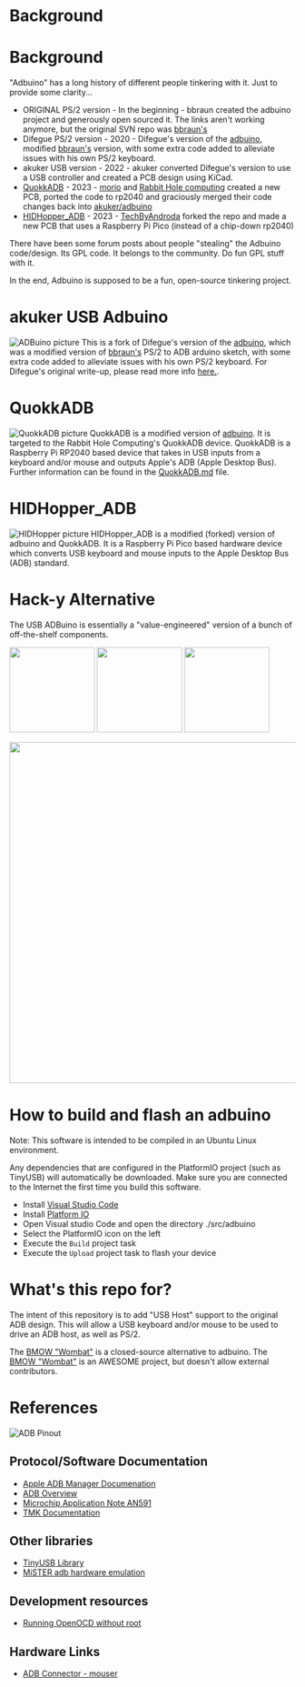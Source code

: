 # Background

# Background

"Adbuino" has a long history of different people tinkering with it. Just to provide some clarity...

- ORIGINAL PS/2 version - In the beginning - bbraun created the adbuino project and generously open sourced it. The links aren't working anymore, but the original SVN repo was [bbraun's](http://synack.net/svn/adbduino/)
- Difegue PS/2 version - 2020 - Difegue's version of the [adbuino](https://github.com/Difegue/Chaotic-Realm), modified [bbraun's](http://synack.net/svn/adbduino/) version, with some extra code added to alleviate issues with his own PS/2 keyboard.
- akuker USB version - 2022 - akuker converted Difegue's version to use a USB controller and created a PCB design using KiCad.
- [QuokkADB](QuokkADB.md) - 2023 - [morio](https://github.com/morio) and [Rabbit Hole computing](https://github.com/rabbitholecomputing) created a new PCB, ported the code to rp2040 and graciously merged their code changes back into [akuker/adbuino](http://github.com/akuker/adbuino)
- [HIDHopper_ADB](https://github.com/TechByAndroda/HIDHopper_ADB) - 2023 - [TechByAndroda](https://github.com/TechByAndroda) forked the repo and made a new PCB that uses a Raspberry Pi Pico (instead of a chip-down rp2040)

There have been some forum posts about people "stealing" the Adbuino code/design. Its GPL code. It belongs to the community. Do fun GPL stuff with it. 

In the end, Adbuino is supposed to be a fun, open-source tinkering project.

# akuker USB Adbuino
![ADBuino picture](images/adbuino_0p9.png)
This is a fork of Difegue's version of the [adbuino](https://github.com/Difegue/Chaotic-Realm), which was a modified version of [bbraun's](http://synack.net/svn/adbduino/) PS/2 to ADB arduino sketch, with some extra code added to alleviate issues with his own PS/2 keyboard.  For Difegue's original write-up, please read more info [here.](https://tvc-16.science/adbuino-ps2.html).

# QuokkADB
![QuokkADB picture](images/quokkadb-in-case.jpg)
QuokkADB is a modified version of [adbuino](https://github.com/akuker/adbuino). It is targeted to the Rabbit Hole Computing's QuokkADB device. QuokkADB is a Raspberry Pi RP2040 based device that takes in USB inputs from a keyboard and/or mouse and outputs Apple's ADB (Apple Desktop Bus).  Further information can be found in the [QuokkADB.md](QuokkADB.md) file. 

# HIDHopper_ADB
![HIDHopper picture](images/HIDHopper_Front_WithHat.jpeg)
HIDHopper_ADB is a modified (forked) version of adbuino and QuokkADB. It is a Raspberry Pi Pico based hardware device which converts USB keyboard and mouse inputs to the Apple Desktop Bus (ADB) standard.

# Hack-y Alternative
The USB ADBuino is essentially a "value-engineered" version of a bunch of off-the-shelf components. 

<a href="https://www.sparkfun.com/products/11021"><img src="images/arduino_uno.jpg" width="150"/></a> <a href="https://www.sparkfun.com/products/9947"><img src="images/host_shield.jpg" width="150"/></a> 
<a href="https://www.sparkfun.com/products/12009"><img src="images/logic_level_converter.jpg" width="150"/></a>

<img src="images/hacky_adbuino.png" width="600"/>

# How to build and flash an adbuino

Note: This software is intended to be compiled in an Ubuntu Linux environment.

Any dependencies that are configured in the PlatformIO project (such as TinyUSB) will automatically be downloaded. Make sure you are connected to the Internet the first time you build this software.

- Install [Visual Studio Code](https://code.visualstudio.com/)
- Install [Platform IO](https://platformio.org/install)
- Open Visual studio Code and open the directory ./src/adbuino
- Select the PlatformIO icon on the left
- Execute the `Build` project task
- Execute the `Upload` project task to flash your device

# What's this repo for?

The intent of this repository is to add "USB Host" support to the original ADB design. This will allow a USB keyboard and/or mouse to be used to drive an ADB host, as well as PS/2. 

The [BMOW "Wombat"](https://www.bigmessowires.com/usb-wombat/) is a closed-source alternative to adbuino. The [BMOW "Wombat"](https://www.bigmessowires.com/usb-wombat/) is an AWESOME project, but doesn't allow external contributors. 

# References
![ADB Pinout](images/adb_pinout.png)

## Protocol/Software Documentation
- [Apple ADB Manager Documenation](https://developer.apple.com/library/archive/documentation/mac/pdf/Devices/ADB_Manager.pdf)
- [ADB Overview](https://www.lopaciuk.eu/2021/03/26/apple-adb-protocol.html)
- [Microchip Application Note AN591](http://www.t-es-t.hu/download/microchip/an591b.pdf)
- [TMK Documentation](https://github.com/tmk/tmk_keyboard/wiki/Apple-Desktop-Bus)

## Other libraries
- [TinyUSB Library](https://github.com/raspberrypi/tinyusb)
- [MiSTER adb hardware emulation](https://github.com/mist-devel/plus_too/blob/master/adb.v)

## Development resources
- [Running OpenOCD without root](https://forgge.github.io/theCore/guides/running-openocd-without-sudo.html)

## Hardware Links
- [ADB Connector - mouser](https://www.mouser.com/ProductDetail/TE-Connectivity/5749181-1?qs=XlZqES4cpWbRcAMR%2FcJqkQ%3D%3D)
